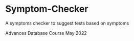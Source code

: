 # Symptom-Checker
A symptoms checker to suggest tests based on symptoms

Advances Database Course May 2022
